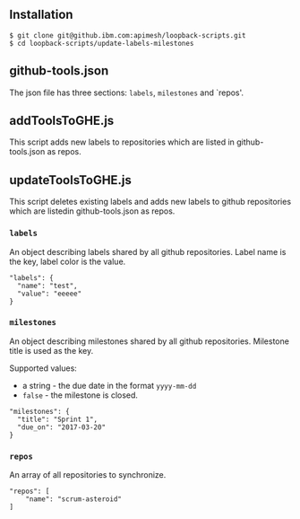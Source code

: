 ## Installation

```
$ git clone git@github.ibm.com:apimesh/loopback-scripts.git
$ cd loopback-scripts/update-labels-milestones
```

## github-tools.json

The json file has three sections: `labels`, `milestones` and `repos'.

## addToolsToGHE.js

This script adds new labels to  repositories which are listed in github-tools.json as repos.

## updateToolsToGHE.js

This script deletes existing labels and adds new labels to github repositories which are listedin github-tools.json as repos.

### `labels`

An object describing labels shared by all github repositories. Label name is
the key, label color is the value.

```
"labels": {
  "name": "test",
  "value": "eeeee"
}
```

### `milestones`

An object describing milestones shared by all github repositories. Milestone
title is used as the key.

Supported values:

 - a string - the due date in the format `yyyy-mm-dd`
 - `false` - the milestone is closed.

```
"milestones": {
  "title": "Sprint 1",
  "due_on": "2017-03-20"
}
```

### `repos`

An array of all repositories to synchronize.

```
"repos": [
	"name": "scrum-asteroid"
]
```


